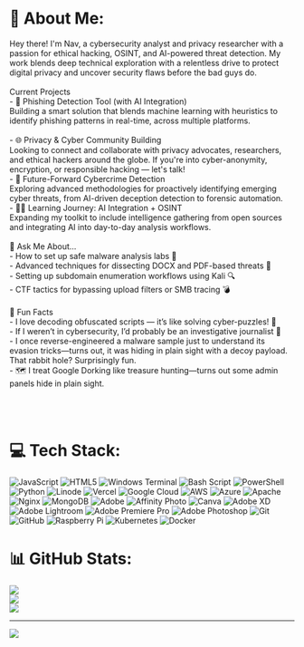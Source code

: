 # 💫 About Me:
Hey there! I'm Nav, a cybersecurity analyst and privacy researcher with a passion for ethical hacking, OSINT, and AI-powered threat detection. My work blends deep technical exploration with a relentless drive to protect digital privacy and uncover security flaws before the bad guys do.<br><br> Current Projects<br>- 🧠 Phishing Detection Tool (with AI Integration)<br>Building a smart solution that blends machine learning with heuristics to identify phishing patterns in real-time, across multiple platforms.<br><br>- 🌐 Privacy & Cyber Community Building<br>Looking to connect and collaborate with privacy advocates, researchers, and ethical hackers around the globe. If you're into cyber-anonymity, encryption, or responsible hacking — let's talk!<br>- 🚨 Future-Forward Cybercrime Detection<br>Exploring advanced methodologies for proactively identifying emerging cyber threats, from AI-driven deception detection to forensic automation.<br>- 🕵️‍♂️ Learning Journey: AI Integration + OSINT<br>Expanding my toolkit to include intelligence gathering from open sources and integrating AI into day-to-day analysis workflows.<br><br>💬 Ask Me About…<br>- How to set up safe malware analysis labs 🧪<br>- Advanced techniques for dissecting DOCX and PDF-based threats 📄<br>- Setting up subdomain enumeration workflows using Kali 🔍<br>- CTF tactics for bypassing upload filters or SMB tracing 💣<br><br>🎉 Fun Facts<br>- I love decoding obfuscated scripts — it’s like solving cyber-puzzles! 🧩<br>- If I weren’t in cybersecurity, I’d probably be an investigative journalist 🔎<br>- I once reverse-engineered a malware sample just to understand its evasion tricks—turns out, it was hiding in plain sight with a decoy payload. That rabbit hole? Surprisingly fun.<br>- 🗺️ I treat Google Dorking like treasure hunting—turns out some admin panels hide in plain sight.<br><br><br><br>


# 💻 Tech Stack:
![JavaScript](https://img.shields.io/badge/javascript-%23323330.svg?style=for-the-badge&logo=javascript&logoColor=%23F7DF1E) ![HTML5](https://img.shields.io/badge/html5-%23E34F26.svg?style=for-the-badge&logo=html5&logoColor=white) ![Windows Terminal](https://img.shields.io/badge/Windows%20Terminal-%234D4D4D.svg?style=for-the-badge&logo=windows-terminal&logoColor=white) ![Bash Script](https://img.shields.io/badge/bash_script-%23121011.svg?style=for-the-badge&logo=gnu-bash&logoColor=white) ![PowerShell](https://img.shields.io/badge/PowerShell-%235391FE.svg?style=for-the-badge&logo=powershell&logoColor=white) ![Python](https://img.shields.io/badge/python-3670A0?style=for-the-badge&logo=python&logoColor=ffdd54) ![Linode](https://img.shields.io/badge/linode-00A95C?style=for-the-badge&logo=linode&logoColor=white) ![Vercel](https://img.shields.io/badge/vercel-%23000000.svg?style=for-the-badge&logo=vercel&logoColor=white) ![Google Cloud](https://img.shields.io/badge/GoogleCloud-%234285F4.svg?style=for-the-badge&logo=google-cloud&logoColor=white) ![AWS](https://img.shields.io/badge/AWS-%23FF9900.svg?style=for-the-badge&logo=amazon-aws&logoColor=white) ![Azure](https://img.shields.io/badge/azure-%230072C6.svg?style=for-the-badge&logo=microsoftazure&logoColor=white) ![Apache](https://img.shields.io/badge/apache-%23D42029.svg?style=for-the-badge&logo=apache&logoColor=white) ![Nginx](https://img.shields.io/badge/nginx-%23009639.svg?style=for-the-badge&logo=nginx&logoColor=white) ![MongoDB](https://img.shields.io/badge/MongoDB-%234ea94b.svg?style=for-the-badge&logo=mongodb&logoColor=white) ![Adobe](https://img.shields.io/badge/adobe-%23FF0000.svg?style=for-the-badge&logo=adobe&logoColor=white) ![Affinity Photo](https://img.shields.io/badge/affinityphoto-%237E4DD2.svg?style=for-the-badge&logo=affinity-photo&logoColor=white) ![Canva](https://img.shields.io/badge/Canva-%2300C4CC.svg?style=for-the-badge&logo=Canva&logoColor=white) ![Adobe XD](https://img.shields.io/badge/Adobe%20XD-470137?style=for-the-badge&logo=Adobe%20XD&logoColor=#FF61F6) ![Adobe Lightroom](https://img.shields.io/badge/Adobe%20Lightroom-31A8FF.svg?style=for-the-badge&logo=Adobe%20Lightroom&logoColor=white) ![Adobe Premiere Pro](https://img.shields.io/badge/Adobe%20Premiere%20Pro-9999FF.svg?style=for-the-badge&logo=Adobe%20Premiere%20Pro&logoColor=white) ![Adobe Photoshop](https://img.shields.io/badge/adobe%20photoshop-%2331A8FF.svg?style=for-the-badge&logo=adobe%20photoshop&logoColor=white) ![Git](https://img.shields.io/badge/git-%23F05033.svg?style=for-the-badge&logo=git&logoColor=white) ![GitHub](https://img.shields.io/badge/github-%23121011.svg?style=for-the-badge&logo=github&logoColor=white) ![Raspberry Pi](https://img.shields.io/badge/-Raspberry_Pi-C51A4A?style=for-the-badge&logo=Raspberry-Pi) ![Kubernetes](https://img.shields.io/badge/kubernetes-%23326ce5.svg?style=for-the-badge&logo=kubernetes&logoColor=white) ![Docker](https://img.shields.io/badge/docker-%230db7ed.svg?style=for-the-badge&logo=docker&logoColor=white)
# 📊 GitHub Stats:
![](https://github-readme-stats.vercel.app/api?username=CnRagnor&theme=dark&hide_border=false&include_all_commits=true&count_private=true)<br/>
![](https://nirzak-streak-stats.vercel.app/?user=CnRagnor&theme=dark&hide_border=false)<br/>
![](https://github-readme-stats.vercel.app/api/top-langs/?username=CnRagnor&theme=dark&hide_border=false&include_all_commits=true&count_private=true&layout=compact)

---
[![](https://visitcount.itsvg.in/api?id=CnRagnor&icon=0&color=0)](https://visitcount.itsvg.in)

<!-- Proudly created with GPRM ( https://gprm.itsvg.in ) -->
